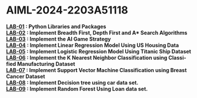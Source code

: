 # AIML-2024-2203A51118
<b>[LAB-01](https://github.com/sathwikmarripally/AIML-2024-2203A51118/blob/main/LAB_01_Python_Libraries_and_Packages.ipynb)<b>
: Python Libraries and Packages<br>
<b>[LAB-02](https://github.com/sathwikmarripally/AIML-2024-2203A51118/blob/main/LAB_02_%20Implement_Breadth_First_Depth_First.ipynb)<b>
:  Implement Breadth First, Depth First and A* Search
Algorithms<br>
<b>[LAB-03](https://github.com/sathwikmarripally/AIML-2024-2203A51118/blob/main/LAB_03_Alpha_beta_Searchtree_with_game_strategy.ipynb) <b>:  Implement the AI Game Strategy<br>
<b>[LAB-04](https://github.com/sathwikmarripally/AIML-2024-2203A51118/blob/main/LAB_04_linearRegression.ipynb) <b>:  Implement Linear Regression Model Using US Housing Data<br>
<b>[LAB-05](https://github.com/sathwikmarripally/AIML-2024-2203A51118/blob/main/LAB_05_logisticRegressionModel.ipynb) <b>:  Implement Logistic Regression Model Using Titanic Ship Dataset<br>
<b>[LAB-06](https://github.com/sathwikmarripally/AIML-2024-2203A51118/blob/main/LAB_06_Implement_the_K_Nearest_Neighbor_Classification.ipynb) <b>:  Implement the K Nearest Neighbor Classification using Classi-
fied Manufacturing Dataset<br>
<b>[LAB-07](https://github.com/sathwikmarripally/AIML-2024-2203A51118/blob/main/LAB_07predictionUsingSupportVectorMachineModel.ipynb) <b>:  Implement Support Vector Machine Classification using Breast Cancer Dataset<br>
<b>[LAB-08](https://github.com/sathwikmarripally/AIML-2024-2203A51118/blob/main/LAB_08_Decision_tree.ipynb) <b>: Implement Decision tree using car data set.<br>
<b>[LAB-09](https://github.com/sathwikmarripally/AIML-2024-2203A51118/blob/main/LAB_09_Random_Forest.ipynb) <b>: Implement Random Forest Using Loan data set.
